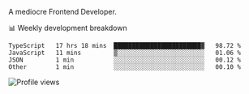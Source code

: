 A mediocre Frontend Developer.

📊 Weekly development breakdown
<!--START_SECTION:waka-->

```text
TypeScript   17 hrs 18 mins  ████████████████████████▓   98.72 %
JavaScript   11 mins         ▒░░░░░░░░░░░░░░░░░░░░░░░░   01.06 %
JSON         1 min           ░░░░░░░░░░░░░░░░░░░░░░░░░   00.12 %
Other        1 min           ░░░░░░░░░░░░░░░░░░░░░░░░░   00.10 %
```

<!--END_SECTION:waka-->

<img src="https://gpvc.arturio.dev/iqbalfasri" alt="Profile views"/>
